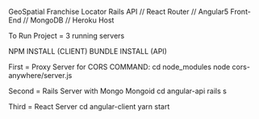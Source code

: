 GeoSpatial Franchise Locator
Rails API // React Router // Angular5 Front-End //
MongoDB // Heroku Host


To Run Project = 3 running servers

NPM INSTALL (CLIENT)
BUNDLE INSTALL (API)

 First = Proxy Server for CORS COMMAND:
 cd node_modules
 node cors-anywhere/server.js

 Second = Rails Server with Mongo Mongoid
 cd angular-api
 rails s

 Third = React Server
 cd angular-client
 yarn start
